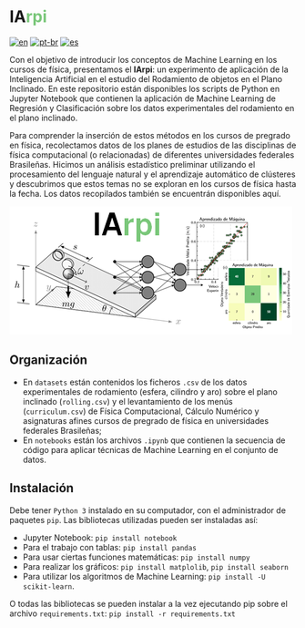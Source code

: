 # <font color=''>IA</font><font color='#7ac77a'>rpi</font>

[![en](https://img.shields.io/badge/lang-en-red.svg)](https://github.com/simcomat/IArpi/blob/main/README.md) [![pt-br](https://img.shields.io/badge/lang-pt--br-green.svg)](https://github.com/simcomat/IArpi/blob/main/README.pt-br.md) [![es](https://img.shields.io/badge/lang-es-yellow.svg)](https://github.com/simcomat/IArpi/blob/main/README.es.md)

Con el objetivo de introducir los conceptos de Machine Learning en los cursos de física, presentamos el **IArpi**: un experimento de aplicación de la Inteligencia Artificial en el estudio del Rodamiento de objetos en el Plano Inclinado. En este repositorio están disponibles los scripts de Python en Jupyter Notebook que contienen la aplicación de Machine Learning de Regresión y Clasificación sobre los datos experimentales del rodamiento en el plano inclinado.


Para comprender la inserción de estos métodos en los cursos de pregrado en física, recolectamos datos de los planes de estudios de las disciplinas de física computacional (o relacionadas) de diferentes universidades federales Brasileñas. Hicimos un análisis estadístico preliminar utilizando el procesamiento del lenguaje natural y el aprendizaje automático de clústeres y descubrimos que estos temas no se exploran en los cursos de física hasta la fecha. Los datos recopilados también se encuentrán disponibles aquí. 

![](https://github.com/simcomat/IArpi/blob/main/iarpi.png)


## Organización
- En `datasets` están contenidos los ficheros `.csv` de los datos experimentales de rodamiento (esfera, cilindro y aro) sobre el plano inclinado (`rolling.csv`) y el levantamiento de los menús (`curriculum.csv`) de Física Computacional, Cálculo Numérico y asignaturas afines cursos de pregrado de física en universidades federales Brasileñas;
- En `notebooks` están los archivos `.ipynb` que contienen la secuencia de código para aplicar técnicas de Machine Learning en el conjunto de datos.


## Instalación

Debe tener `Python 3` instalado en su computador, con el administrador de paquetes `pip`. Las bibliotecas utilizadas pueden ser instaladas así:

- Jupyter Notebook:
`pip install notebook`
- Para el trabajo con tablas:
`pip install pandas`
- Para usar ciertas funciones matemáticas:
`pip install numpy`
- Para realizar los gráficos:
`pip install matplolib`,
`pip install seaborn`
- Para utilizar los algoritmos de Machine Learning:
`pip install -U scikit-learn`.

O todas las bibliotecas se pueden instalar a la vez ejecutando pip sobre el archivo `requirements.txt`:
`pip install -r requirements.txt`

